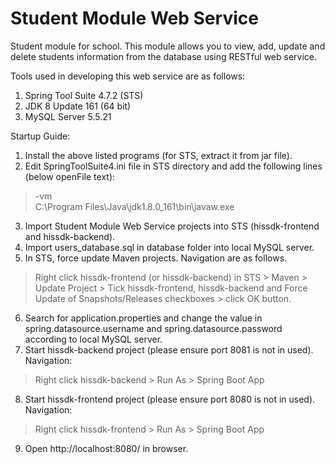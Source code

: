 # Student Module Web Service
 Student module for school. This module allows you to view, add, update and delete students information from the database using RESTful web service.
 
 Tools used in developing this web service are as follows:
 1) Spring Tool Suite 4.7.2 (STS)
 2) JDK 8 Update 161 (64 bit)
 3) MySQL Server 5.5.21
 
 Startup Guide:
 1) Install the above listed programs (for STS, extract it from jar file).
 2) Edit SpringToolSuite4.ini file in STS directory and add the following lines (below openFile text):
 
 >-vm  
C:\Program Files\Java\jdk1.8.0_161\bin\javaw.exe 
 
 3) Import Student Module Web Service projects into STS (hissdk-frontend and hissdk-backend).
 4) Import users_database.sql in database folder into local MySQL server.
 5) In STS, force update Maven projects. Navigation are as follows.
 >Right click hissdk-frontend (or hissdk-backend) in STS > Maven > Update Project > Tick hissdk-frontend, hissdk-backend and Force Update of Snapshots/Releases checkboxes > click OK button.
 6) Search for application.properties and change the value in spring.datasource.username and spring.datasource.password according to local MySQL server.
 7) Start hissdk-backend project (please ensure port 8081 is not in used). Navigation:
 >Right click hissdk-backend > Run As > Spring Boot App
 8) Start hissdk-frontend project (please ensure port 8080 is not in used). Navigation:
 >Right click hissdk-frontend > Run As > Spring Boot App
 9) Open http://localhost:8080/ in browser.
 

